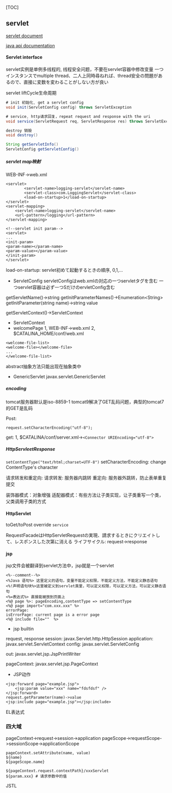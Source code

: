 [TOC]

## servlet
[servlet document](http://tomcat.apache.org/tomcat-9.0-doc/servletapi/index.html "document")

[java api documentation](https://docs.oracle.com/en/java/javase/13/docs/api/index.html "java api documentation")



#### Servlet interface
servlet实例是单例多线程的, 线程安全问题，不要在servlet容器中修改变量
一つインスタンスでmultiple thread、二人上同時尋ねれば、thread安全の問題があるので、直接に変数を変わることがしない方が良い

servlet liftCycle生命周期
``` java
# init 初始化, get a servlet config
void init(ServletConfig config) throws ServletException

# service, http请求回复，repeat request and response with the uri
void service(ServletRequest req, ServletResponse res) throws ServletException, IOException

destroy 销毁
void destroy()

String getServletInfo()
ServletConfig getServletConfig()
```

##### servlet map映射
WEB-INF->web.xml

```
<servlet>
        <servlet-name>logging-servlet</servlet-name>
        <servlet-class>com.LoggingServlet</servlet-class>
        <load-on-startup>1</load-on-startup>
</servlet>
<servlet-mapping>
    <servlet-name>logging-servlet</servlet-name>
    <url-pattern>/logging</url-pattern>
</servlet-mapping>

<!--servlet init param-->
<servlet>
...
<init-param>
<param-name></param-name>
<param-value></param-value>
</init-param>
</servlet>
```
load-on-startup: servlet初めて起動するときの順序, 0,1,...

- ServletConfig
servletConfigはweb.xmlの対応の一つservletタグを含む
一つservlet容器は必ず一つSだけのervletConfig含む

getServletName()->string
getInitParameterNames()->Enumeration\<String>
getInitParameter(string name)->string value

getServletContext()->ServletContext
- ServletContext
- welcomePage
1, WEB-INF->web.xml
2, $CATALINA_HOME/conf/web.xml

```
<welcome-file-list>
<welcome-file></welcome-file>
...
</welcome-file-list>
```

abstract抽象方法只能出现在抽象类中

- GenericServlet
javax.servlet.GenericServlet






##### encoding
tomcat服务器默认是iso-8859-1
tomcat9解决了GET乱码问题，典型的tomcat7的GET是乱码

Post:
```
request.setCharacterEncoding("utf-8");

```
get:
1, $CATALINA/conf/server.xml->`<Connector URIEncoding="utf-8">`





##### HttpServleetResponse

`setContentType("text/html;charset=UTF-8")`
setCharacterEncoding: change ContentType's character

请求转发和重定向:
请求转发: 服务器内跳转
重定向: 服务器外跳转，防止表单重复提交

装饰器模式：对象增强
适配器模式：有些方法让子类实现，让子类重写一个类，父类调用子类的方式


#### HttpServlet
toGet/toPost
override `service`


RequestFacadeはHttpServletRequestの実現、請求するときにクリエイトして、レスポンスした次第に消える
ライフサイクル:
request->response


#### jsp
jsp文件会被翻译到servlet方法中，jsp就是一个servlet
```
<%--comment--%>
<%Java 语句%> 这里定义的语句，变量不能定义权限，不能定义方法，不能定义静态语句
<%!声明语句块%>这里被定义到servlet类里，可以定义权限，可以定义方法，可以定义静态语句
<%=表达式%> 直接能被放到页面上
<%@ page %>: pageEncoding,contentType => setContentType
<%@ page import="com.xxx.xxx" %>
errorPage: 
isErrorPage: current page is a error page
<%@ include file=""  %>
```

- jsp builtin

request, response
session: javax.Servlet.http.HttpSession
application: javax.servlet.ServletContext
config: javax.servlet.ServletConfig

out: javax.servlet.jsp.JspPrintWriter

pageContext: javax.servlet.jsp.PageContext

- JSP动作

```
<jsp:forward page="example.jsp">
	<jsp:param value="xxx" name="fdsfdsf" />
</jsp:forward>
request.getParameter(name)->value
<jsp:include page="example.jsp"></jsp:include>
```

EL表达式

### 四大域
pageContext->request->session->application
pageScope->requestScope->sessionScope->applicationScope

```
pageContext.setAttribute(name, value)
${name}
${pageScope.name}

${pageContext.request.contextPath}/xxxServlet
${param.xxx} # 请求参数中的值
```

JSTL

















